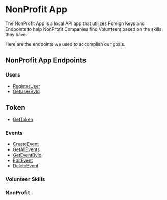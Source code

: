 # NonProfit App

The NonProfit App is a local API app that utilizes Foreign Keys and Endpoints to help NonProfit Companies find Volunteers based on the skills they have.

Here are the endpoints we used to accomplish our goals.


## NonProfit App Endpoints

### Users
- [RegisterUser](./Endpoints/User/RegisterUser.md)
- [GetUserById](./Endpoints/User/GetUserById.md)

## Token
- [GetToken](./Endpoints/Token/GetToken.md)

### Events
- [CreateEvent](./Endpoints/Event/CreateEvent.md)
- [GetAllEvents](./Endpoints/Event/GetAllEvents.md)
- [GetEventById](./Endpoints/Event/GetEventById.md)
- [EditEvent](./Endpoints/Event/EditEvent.md)
- [DeleteEvent](./Endpoints/Event/DeleteEvent.md)

### Volunteer Skills



### NonProfit